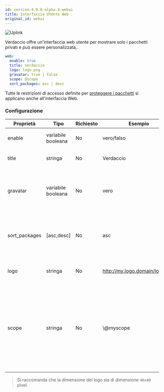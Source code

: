 ```yaml
---
id: version-4.0.0-alpha.4-webui
title: Interfaccia Utente Web
original_id: webui
---
```


![Uplink](https://user-images.githubusercontent.com/558752/52916111-fa4ba980-32db-11e9-8a64-f4e06eb920b3.png)

Verdaccio offre un'interfaccia web utente per mostrare solo i pacchetti privati e può essere personalizzata,.

```yaml
web:
  enable: true
  title: Verdaccio
  logo: logo.png
  gravatar: true | false
  scope: @scope
  sort_packages: asc | desc
```

Tutte le restrizioni di accesso definite per [proteggere i pacchetti](protect-your-dependencies.md) si applicano anche all'interfaccia Web.

### Configurazione

| Proprietà     | Tipo               | Richiesto | Esempio                        | Supporto | Descrizione                                                                                                                                                                |
| ------------- | ------------------ | --------- | ------------------------------ | -------- | -------------------------------------------------------------------------------------------------------------------------------------------------------------------------- |
| enable        | variabile booleana | No        | vero/falso                     | tutti    | abilita l'interfaccia web                                                                                                                                                  |
| title         | stringa            | No        | Verdaccio                      | tutti    | Descrizione del titolo HTML                                                                                                                                                |
| gravatar      | variabile booleana | No        | vero                           | `>v4` | Se questa proprietà viene abilitata internamente verranno generati dei gravatar                                                                                            |
| sort_packages | [asc,desc]         | No        | asc                            | `>v4` | Se questa proprietà viene abilitata internamente verranno generati dei gravatar                                                                                            |
| logo          | stringa            | No        | http://my.logo.domain/logo.png | tutti    | un URI in cui si trova il logo (logo intestazione)                                                                                                                         |
| scope         | stringa            | No        | \\@myscope                   | tutti    | Se si utilizza questo registro per uno specifico scope, definisci quello scope nelle istruzioni dell' intestazione dell'interfaccia web utente (nota: escape @ with \\@) |

> Si raccomanda che la dimensione del logo sia di dimensione `40x40` pixel.